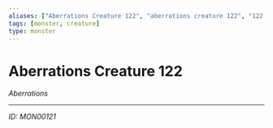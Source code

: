 ```yaml
---
aliases: ["Aberrations Creature 122", "aberrations creature 122", "122 Creature Aberrations"]
tags: [monster, creature]
type: monster
---
```


# Aberrations Creature 122

*Aberrations*

---
*ID: MON00121*
